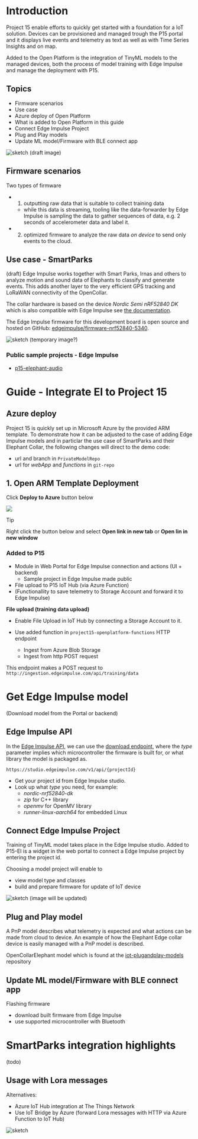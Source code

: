 

# Introduction

Project 15 enable efforts to quickly get started with a foundation for a IoT solution. Devices can be provisioned and managed trough the P15 portal and it displays live events and telemetry as text as well as with Time Series Insights and on map.  

Added to the Open Platform is the integration of TinyML models to the managed devices, both the process of model training with Edge Impulse and manage the deployment with P15.

## Topics

- Firmware scenarios
- Use case
- Azure deploy of Open Platform
- What is added to Open Platform in this guide
- Connect Edge Impulse Project
- Plug and Play models
- Update ML model/Firmware with BLE connect app  

![sketch](media/sketch.png)
(draft image)


## Firmware scenarios

Two types of firmware
- 1. outputting raw data that is suitable to collect training data
    - while this data is streaming, tooling like the data-forwarder by Edge Impulse is sampling the data to gather sequences of data, e.g. 2 seconds of accelerometer data and label it. 
- 2. optimized firmware to analyze the raw data *on device* to send only events to the cloud.

## Use case - SmartParks

(draft) Edge Impulse works together with Smart Parks, Irnas and others to analyze motion and sound data of Elephants to classify and generate events. This adds another layer to the very efficient GPS tracking and LoRaWAN connectivity of the OpenCollar.

The collar hardware is based on the device *Nordic Semi nRF52840 DK* which is also compatible with Edge Impulse see [the documentation](https://docs.edgeimpulse.com/docs/nordic-semi-nrf52840-dk).

The Edge Impulse firmware for this development board is open source and hosted on GitHub: [edgeimpulse/firmware-nrf52840-5340](https://github.com/edgeimpulse/firmware-nrf52840-5340).

![sketch](media/OpenCollarElephantEdge.jpg)
(temporary image?)

### Public sample projects - Edge Impulse

- [p15-elephant-audio](https://studio.edgeimpulse.com/public/47961/latest)


# Guide - Integrate EI to Project 15

## Azure deploy

Project 15 is quickly set up in Microsoft Azure by the provided ARM template. To demonstrate how it can be adjusted to the case of adding Edge Impulse models and in particlar the use case of SmartParks and their Elephant Collar, the following changes will direct to the demo code:
- url and branch in `PrivateModelRepo`
- url for *webApp* and *functions* in `git-repo`

## 1. Open ARM Template Deployment

Click **Deploy to Azure** button below  

<a href="https://portal.azure.com/#create/Microsoft.Template/uri/https%3A%2F%2Fraw.githubusercontent.com%2FSaraOlsson%2Fproject15%2Fmaster%2FEdge-Impulse-Guide%2Fazuredeploy.json" target="_blank"><img src="deploy-to-azure.svg"/></a>

> [!TIP]  
> Right click the button below and select **Open link in new tab** or **Open lin in new window**


### Added to P15
- Module in Web Portal for Edge Impulse connection and actions (UI + backend)
    - Sample project in Edge Impulse made public
- File upload to P15 IoT Hub (via Azure Function)
- (Functionallity to save telemetry to Storage Account and forward it to Edge Impulse) 

**File upload (training data upload)**
- Enable File Upload in IoT Hub by connecting a Storage Account to it. 
- Use added function in `project15-openplatform-functions` HTTP endpoint

    - Ingest from Azure Blob Storage
    - Ingest from http POST request

This endpoint makes a POST request to `http://ingestion.edgeimpulse.com/api/training/data`

# Get Edge Impulse model 

(Download model from the Portal or backend)

## Edge Impulse API

In the [Edge Impulse API](https://docs.edgeimpulse.com/reference#edge-impulse-api), we can use the [download endpoint](https://docs.edgeimpulse.com/reference#downloadbuild), where the *type* parameter implies which microcontroller the firmware is built for, or what library the model is packaged as. 

`https://studio.edgeimpulse.com/v1/api/{projectId}`

- Get your project id from Edge Impulse studio.
- Look up what *type* you need, for example: 
    - *nordic-nrf52840-dk*  
    - *zip* for C++ library  
    - *openmv* for OpenMV library 
    - *runner-linux-aarch64* for embedded Linux  

## Connect Edge Impulse Project

Training of TinyML model takes place in the Edge Impulse studio. Added to P15-EI is a widget in the web portal to connect a Edge Impulse project by entering the project id. 

Choosing a model project will enable to 
- view model type and classes
- build and prepare firmware for update of IoT device

![sketch](media/ei-in-p15-1.png)
(image will be updated)

## Plug and Play model

A PnP model describes what telemetry is expected and what actions can be made from cloud to device. An example of how the Elephant Edge collar device is easily managed with a PnP model is described.

OpenCollarElephant model which is found at the [iot-plugandplay-models](https://github.com/SaraOlsson/iot-plugandplay-models/blob/main/dtmi/nordicsemi/OpenCollarElephant.json) repository

## Update ML model/Firmware with BLE connect app

Flashing firmware 
- download built firmware from Edge Impulse
- use supported microcontroller with Bluetooth

# SmartParks integration highlights

(todo)

## Usage with Lora messages

Alternatives:
- Azure IoT Hub integration at The Things Network
- Use IoT Bridge by Azure (forward Lora messages with HTTP via Azure Function to IoT Hub) 

![sketch](media/thethings.png)